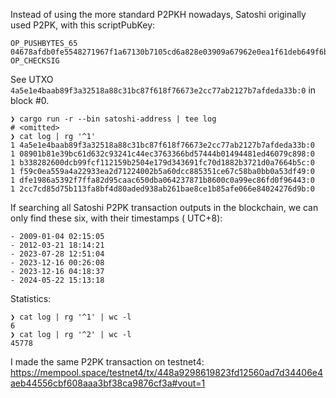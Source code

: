 Instead of using the more standard P2PKH nowadays, Satoshi originally used P2PK, with this scriptPubKey:

```
OP_PUSHBYTES_65
04678afdb0fe5548271967f1a67130b7105cd6a828e03909a67962e0ea1f61deb649f6bc3f4cef38c4f35504e51ec112de5c384df7ba0b8d578a4c702b6bf11d5f
OP_CHECKSIG
```

See UTXO `4a5e1e4baab89f3a32518a88c31bc87f618f76673e2cc77ab2127b7afdeda33b:0` in block #0.

```console
❯ cargo run -r --bin satoshi-address | tee log
# <omitted>
❯ cat log | rg '^1'
1 4a5e1e4baab89f3a32518a88c31bc87f618f76673e2cc77ab2127b7afdeda33b:0
1 08901b81e39bc61d632c93241c44ec3763366bd57444b01494481ed46079c898:0
1 b338282600dcb99fcf112159b2504e179d343691fc70d1882b3721d0a7664b5c:0
1 f59c0ea559a4a22933ea2d71224002b5a60dcc885351ce67c58ba0bb0a53df49:0
1 dfe1986a5392f7ffa82d95caac650dba064237871b8600c0a99ec86fd0f96443:0
1 2cc7cd85d75b113fa8bf4d80aded938ab261bae8ce1b85afe066e84024276d9b:0
```

If searching all Satoshi P2PK transaction outputs in the blockchain, we can only find these six, with their timestamps (
UTC+8):

```
- 2009-01-04 02:15:05
- 2012-03-21 18:14:21
- 2023-07-28 12:51:04
- 2023-12-16 00:26:08
- 2023-12-16 04:18:37
- 2024-05-22 15:13:18
```

Statistics:

```console
❯ cat log | rg '^1' | wc -l
6
❯ cat log | rg '^2' | wc -l
45778
```

I made the same P2PK transaction on
testnet4: https://mempool.space/testnet4/tx/448a9298619823fd12560ad7d34406e4aeb44556cbf608aaa3bf38ca9876cf3a#vout=1
